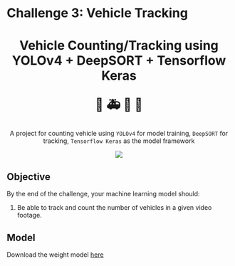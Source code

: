 # Challenge 3: Vehicle Tracking</p>

<h1><p align="center">Vehicle Counting/Tracking using YOLOv4 + DeepSORT + Tensorflow Keras</p>
<p align="center">🚗 🚑 🚚 🚒</p>
</h1>
<p align="center">A project for counting vehicle using <code>YOLOv4</code> for model training, <code>DeepSORT</code> for tracking, <code>Tensorflow Keras</code> as the model framework </p>
<p align="center"><img src="./data/images/result.gif"/></p>

## Objective
By the end of the challenge, your machine learning model should:
1. Be able to track and count the number of vehicles in a given video footage.

## Model
Download the weight model [here](https://drive.google.com/drive/folders/1nJwTinXh0d6GI_ldQgJ06zUqjZdfGqTX?usp=sharing)


